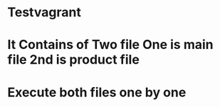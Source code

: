 # Testvagrant
# It Contains of Two file One is main file 2nd is product file
# Execute both files one by one
